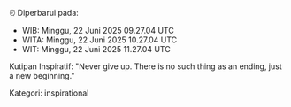 ⏰ Diperbarui pada:
- WIB: Minggu, 22 Juni 2025 09.27.04 UTC
- WITA: Minggu, 22 Juni 2025 10.27.04 UTC
- WIT: Minggu, 22 Juni 2025 11.27.04 UTC

Kutipan Inspiratif:
"Never give up. There is no such thing as an ending, just a new beginning."


Kategori: inspirational

